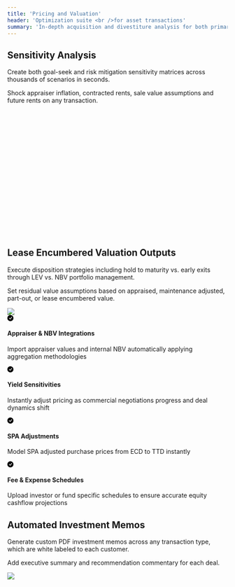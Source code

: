 ```yaml
---
title: 'Pricing and Valuation'
header: 'Optimization suite <br />for asset transactions'
summary: 'In-depth acquisition and divestiture analysis for both primary and secondary market deals'
---
```


<!-- Start marketing section -->
<article class="px-5 py-5 mb-5">
  <div class="container">
    <div class="row gx-lg-5" data-cues="slideInUp">
      <div class="col-md-5">
        <h2 class="fw-bold mb-5">Sensitivity Analysis</h2>
        <p>Create both goal-seek and risk mitigation sensitivity matrices across thousands of scenarios in seconds.</p>
        <p>Shock appraiser inflation, contracted rents, sale value assumptions and future rents on any transaction.</p>
      </div>
      <div class="col-md-7">
        <!-- <video class="card image__feature" width="100%" muted autoplay loop>
          <source src="https://aerlytix-2024.netlify.app/images/products/pricing-and-valuation/sensitivity-analysis.mp4" type="video/mp4">
          <source src="https://aerlytix-2024.netlify.app/images/products/pricing-and-valuation/sensitivity-analysis.webm" type="video/webm">
          <img class="card image__feature" src="/images/products/pricing-and-valuation/sensitivity-analysis.png" />
          Your browser does not support the video tag.
        </video> -->
        <script src="https://fast.wistia.com/embed/medias/zsb0p92oxh.jsonp" async></script><script src="https://fast.wistia.com/assets/external/E-v1.js" async></script><div class="card image__feature wistia_responsive_padding" style="padding:56.25% 0 0 0;position:relative;"><div class="wistia_responsive_wrapper" style="height:100%;left:0;position:absolute;top:0;width:100%;"><div class="wistia_embed wistia_async_zsb0p92oxh seo=true videoFoam=true" style="height:100%;position:relative;width:100%">&nbsp;</div></div></div>
      </div>
    </div>
  </div>
</article>

<article class="px-5 py-5">
  <div class="container">
    <div class="row gx-lg-5" data-cues="slideInUp">
      <div class="col-md-5">
        <h2 class="fw-bold mb-5">Lease Encumbered Valuation Outputs</h2>
        <p>Execute disposition strategies including hold to maturity vs. early exits through LEV vs. NBV portfolio management.</p>
        <p>Set residual value assumptions based on appraised, maintenance adjusted, part-out, or lease encumbered value.</p>
      </div>
      <div class="col-md-7">
        <img class="card image__feature" src="/images/products/pricing-and-valuation/lease-encumbered-value.png" />
      </div>
    </div>
  </div>
</article>

<article class="px-5 py-5 mb-5">
<div class="container">
<div class="row g-4 py-5 row-cols-1 row-cols-lg-4" data-cues="slideInUp">
      <div class="feature col">
        <div class="feature-icon">
          <svg class="icon__check--success" xmlns="http://www.w3.org/2000/svg" width="1em" height="1em" fill="inherit" viewBox="0 0 16 16">
  <path d="M16 8A8 8 0 1 1 0 8a8 8 0 0 1 16 0zm-3.97-3.03a.75.75 0 0 0-1.08.022L7.477 9.417 5.384 7.323a.75.75 0 0 0-1.06 1.06L6.97 11.03a.75.75 0 0 0 1.079-.02l3.992-4.99a.75.75 0 0 0-.01-1.05z"></path>
</svg>
        </div>
        <h4>Appraiser & NBV Integrations</h4>
        <p>Import appraiser values and internal NBV automatically applying aggregation methodologies</p>
      </div>
      <div class="feature col">
        <div class="feature-icon">
          <svg class="icon__check--success" xmlns="http://www.w3.org/2000/svg" width="1em" height="1em" fill="inherit" viewBox="0 0 16 16">
  <path d="M16 8A8 8 0 1 1 0 8a8 8 0 0 1 16 0zm-3.97-3.03a.75.75 0 0 0-1.08.022L7.477 9.417 5.384 7.323a.75.75 0 0 0-1.06 1.06L6.97 11.03a.75.75 0 0 0 1.079-.02l3.992-4.99a.75.75 0 0 0-.01-1.05z"></path>
</svg>
        </div>
        <h4>Yield Sensitivities </h4>
        <p>Instantly adjust pricing as commercial negotiations progress and deal dynamics shift</p>
      </div>
      <div class="feature col">
        <div class="feature-icon">
          <svg class="icon__check--success" xmlns="http://www.w3.org/2000/svg" width="1em" height="1em" fill="inherit" viewBox="0 0 16 16">
  <path d="M16 8A8 8 0 1 1 0 8a8 8 0 0 1 16 0zm-3.97-3.03a.75.75 0 0 0-1.08.022L7.477 9.417 5.384 7.323a.75.75 0 0 0-1.06 1.06L6.97 11.03a.75.75 0 0 0 1.079-.02l3.992-4.99a.75.75 0 0 0-.01-1.05z"></path>
</svg>
        </div>
        <h4>SPA Adjustments</h4>
        <p>Model SPA adjusted purchase prices from ECD to TTD instantly</p>
      </div>
      <div class="feature col">
        <div class="feature-icon">
          <svg class="icon__check--success" xmlns="http://www.w3.org/2000/svg" width="1em" height="1em" fill="inherit" viewBox="0 0 16 16">
  <path d="M16 8A8 8 0 1 1 0 8a8 8 0 0 1 16 0zm-3.97-3.03a.75.75 0 0 0-1.08.022L7.477 9.417 5.384 7.323a.75.75 0 0 0-1.06 1.06L6.97 11.03a.75.75 0 0 0 1.079-.02l3.992-4.99a.75.75 0 0 0-.01-1.05z"></path>
</svg>
        </div>
        <h4>Fee & Expense Schedules </h4>
        <p>Upload investor or fund specific schedules to ensure accurate equity cashflow projections</p>
      </div>
    </div>
</div>
</article>

<article class="px-5 py-5">
  <div class="container">
    <div class="row gx-lg-5" data-cues="slideInUp">
      <div class="col-md-5">
        <h2 class="fw-bold mb-5">Automated Investment Memos</h2>
        <p>Generate custom PDF investment memos across any transaction type, which are white labeled to each customer.</p>
        <p>Add executive summary and recommendation commentary for each deal.</p>
      </div>
      <div class="col-md-7">
        <img class="card image__feature" src="/images/products/pricing-and-valuation/investment-memo.png" />
      </div>
    </div>
  </div>
</article>




